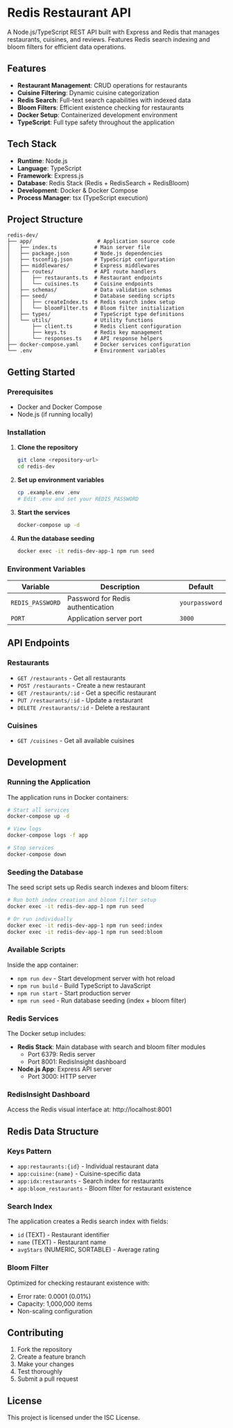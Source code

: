 # Redis Restaurant API

A Node.js/TypeScript REST API built with Express and Redis that manages restaurants, cuisines, and reviews. Features Redis search indexing and bloom filters for efficient data operations.

## Features

- **Restaurant Management**: CRUD operations for restaurants
- **Cuisine Filtering**: Dynamic cuisine categorization
- **Redis Search**: Full-text search capabilities with indexed data
- **Bloom Filters**: Efficient existence checking for restaurants
- **Docker Setup**: Containerized development environment
- **TypeScript**: Full type safety throughout the application

## Tech Stack

- **Runtime**: Node.js
- **Language**: TypeScript
- **Framework**: Express.js
- **Database**: Redis Stack (Redis + RedisSearch + RedisBloom)
- **Development**: Docker & Docker Compose
- **Process Manager**: tsx (TypeScript execution)

## Project Structure

```
redis-dev/
├── app/                     # Application source code
│   ├── index.ts            # Main server file
│   ├── package.json        # Node.js dependencies
│   ├── tsconfig.json       # TypeScript configuration
│   ├── middlewares/        # Express middlewares
│   ├── routes/             # API route handlers
│   │   ├── restaurants.ts  # Restaurant endpoints
│   │   └── cuisines.ts     # Cuisine endpoints
│   ├── schemas/            # Data validation schemas
│   ├── seed/               # Database seeding scripts
│   │   ├── createIndex.ts  # Redis search index setup
│   │   └── bloomFilter.ts  # Bloom filter initialization
│   ├── types/              # TypeScript type definitions
│   └── utils/              # Utility functions
│       ├── client.ts       # Redis client configuration
│       ├── keys.ts         # Redis key management
│       └── responses.ts    # API response helpers
├── docker-compose.yaml     # Docker services configuration
└── .env                    # Environment variables
```

## Getting Started

### Prerequisites

- Docker and Docker Compose
- Node.js (if running locally)

### Installation

1. **Clone the repository**
   ```bash
   git clone <repository-url>
   cd redis-dev
   ```

2. **Set up environment variables**
   ```bash
   cp .example.env .env
   # Edit .env and set your REDIS_PASSWORD
   ```

3. **Start the services**
   ```bash
   docker-compose up -d
   ```

4. **Run the database seeding**
   ```bash
   docker exec -it redis-dev-app-1 npm run seed
   ```

### Environment Variables

| Variable | Description | Default |
|----------|-------------|---------|
| `REDIS_PASSWORD` | Password for Redis authentication | `yourpassword` |
| `PORT` | Application server port | `3000` |

## API Endpoints

### Restaurants
- `GET /restaurants` - Get all restaurants
- `POST /restaurants` - Create a new restaurant
- `GET /restaurants/:id` - Get a specific restaurant
- `PUT /restaurants/:id` - Update a restaurant
- `DELETE /restaurants/:id` - Delete a restaurant

### Cuisines
- `GET /cuisines` - Get all available cuisines

## Development

### Running the Application

The application runs in Docker containers:

```bash
# Start all services
docker-compose up -d

# View logs
docker-compose logs -f app

# Stop services
docker-compose down
```

### Seeding the Database

The seed script sets up Redis search indexes and bloom filters:

```bash
# Run both index creation and bloom filter setup
docker exec -it redis-dev-app-1 npm run seed

# Or run individually
docker exec -it redis-dev-app-1 npm run seed:index
docker exec -it redis-dev-app-1 npm run seed:bloom
```

### Available Scripts

Inside the app container:

- `npm run dev` - Start development server with hot reload
- `npm run build` - Build TypeScript to JavaScript
- `npm run start` - Start production server
- `npm run seed` - Run database seeding (index + bloom filter)

### Redis Services

The Docker setup includes:

- **Redis Stack**: Main database with search and bloom filter modules
  - Port 6379: Redis server
  - Port 8001: RedisInsight dashboard
- **Node.js App**: Express API server
  - Port 3000: HTTP server

### RedisInsight Dashboard

Access the Redis visual interface at: http://localhost:8001

## Redis Data Structure

### Keys Pattern

- `app:restaurants:{id}` - Individual restaurant data
- `app:cuisine:{name}` - Cuisine-specific data
- `app:idx:restaurants` - Search index for restaurants
- `app:bloom_restaurants` - Bloom filter for restaurant existence

### Search Index

The application creates a Redis search index with fields:
- `id` (TEXT) - Restaurant identifier
- `name` (TEXT) - Restaurant name
- `avgStars` (NUMERIC, SORTABLE) - Average rating

### Bloom Filter

Optimized for checking restaurant existence with:
- Error rate: 0.0001 (0.01%)
- Capacity: 1,000,000 items
- Non-scaling configuration

## Contributing

1. Fork the repository
2. Create a feature branch
3. Make your changes
4. Test thoroughly
5. Submit a pull request

## License

This project is licensed under the ISC License.
